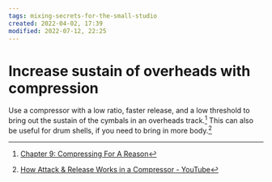 ```yaml
---
tags: mixing-secrets-for-the-small-studio 
created: 2022-04-02, 17:39
modified: 2022-07-12, 22:25
---
```


# Increase sustain of overheads with compression
Use a compressor with a low ratio, faster release, and a low threshold to bring out the sustain of the cymbals in an overheads track.[^1] This can also be useful for drum shells, if you need to bring in more body.[^2]

[^1]: [Chapter 9: Compressing For A Reason](https://cambridge-mt.com/ms/ch9/)
[^2]: [How Attack & Release Works in a Compressor - YouTube](https://www.youtube.com/watch?v=hWNgXOdREPE)